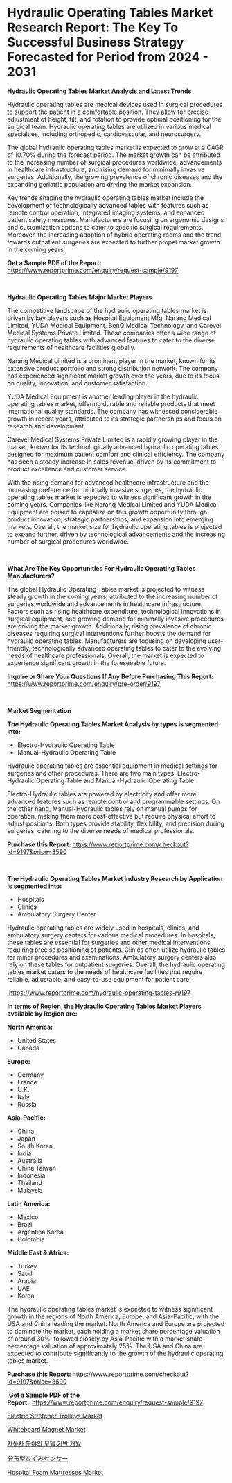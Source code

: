 <p><h1>Hydraulic Operating Tables Market Research Report: The Key To Successful Business Strategy Forecasted for Period from 2024 - 2031</h1></p><p><strong>Hydraulic Operating Tables Market Analysis and Latest Trends</strong></p>
<p><p>Hydraulic operating tables are medical devices used in surgical procedures to support the patient in a comfortable position. They allow for precise adjustment of height, tilt, and rotation to provide optimal positioning for the surgical team. Hydraulic operating tables are utilized in various medical specialties, including orthopedic, cardiovascular, and neurosurgery.</p><p>The global hydraulic operating tables market is expected to grow at a CAGR of 10.70% during the forecast period. The market growth can be attributed to the increasing number of surgical procedures worldwide, advancements in healthcare infrastructure, and rising demand for minimally invasive surgeries. Additionally, the growing prevalence of chronic diseases and the expanding geriatric population are driving the market expansion.</p><p>Key trends shaping the hydraulic operating tables market include the development of technologically advanced tables with features such as remote control operation, integrated imaging systems, and enhanced patient safety measures. Manufacturers are focusing on ergonomic designs and customization options to cater to specific surgical requirements. Moreover, the increasing adoption of hybrid operating rooms and the trend towards outpatient surgeries are expected to further propel market growth in the coming years.</p></p>
<p><strong>Get a Sample PDF of the Report:&nbsp;</strong> <a href="https://www.reportprime.com/enquiry/request-sample/9197">https://www.reportprime.com/enquiry/request-sample/9197</a></p>
<p>&nbsp;</p>
<p><strong>Hydraulic Operating Tables Major Market Players</strong></p>
<p><p>The competitive landscape of the hydraulic operating tables market is driven by key players such as Hospital Equipment Mfg, Narang Medical Limited, YUDA Medical Equipment, BenQ Medical Technology, and Carevel Medical Systems Private Limited. These companies offer a wide range of hydraulic operating tables with advanced features to cater to the diverse requirements of healthcare facilities globally.</p><p>Narang Medical Limited is a prominent player in the market, known for its extensive product portfolio and strong distribution network. The company has experienced significant market growth over the years, due to its focus on quality, innovation, and customer satisfaction.</p><p>YUDA Medical Equipment is another leading player in the hydraulic operating tables market, offering durable and reliable products that meet international quality standards. The company has witnessed considerable growth in recent years, attributed to its strategic partnerships and focus on research and development.</p><p>Carevel Medical Systems Private Limited is a rapidly growing player in the market, known for its technologically advanced hydraulic operating tables designed for maximum patient comfort and clinical efficiency. The company has seen a steady increase in sales revenue, driven by its commitment to product excellence and customer service.</p><p>With the rising demand for advanced healthcare infrastructure and the increasing preference for minimally invasive surgeries, the hydraulic operating tables market is expected to witness significant growth in the coming years. Companies like Narang Medical Limited and YUDA Medical Equipment are poised to capitalize on this growth opportunity through product innovation, strategic partnerships, and expansion into emerging markets.  Overall, the market size for hydraulic operating tables is projected to expand further, driven by technological advancements and the increasing number of surgical procedures worldwide.</p></p>
<p>&nbsp;</p>
<p><strong>What Are The Key Opportunities For Hydraulic Operating Tables Manufacturers?</strong></p>
<p><p>The global Hydraulic Operating Tables market is projected to witness steady growth in the coming years, attributed to the increasing number of surgeries worldwide and advancements in healthcare infrastructure. Factors such as rising healthcare expenditure, technological innovations in surgical equipment, and growing demand for minimally invasive procedures are driving the market growth. Additionally, rising prevalence of chronic diseases requiring surgical interventions further boosts the demand for hydraulic operating tables. Manufacturers are focusing on developing user-friendly, technologically advanced operating tables to cater to the evolving needs of healthcare professionals. Overall, the market is expected to experience significant growth in the foreseeable future.</p></p>
<p><strong>Inquire or Share Your Questions If Any Before Purchasing This Report:</strong> <a href="https://www.reportprime.com/enquiry/pre-order/9197">https://www.reportprime.com/enquiry/pre-order/9197</a></p>
<p>&nbsp;</p>
<p><strong>Market Segmentation</strong></p>
<p><strong>The Hydraulic Operating Tables Market Analysis by types is segmented into:</strong></p>
<p><ul><li>Electro-Hydraulic Operating Table</li><li>Manual-Hydraulic Operating Table</li></ul></p>
<p><p>Hydraulic operating tables are essential equipment in medical settings for surgeries and other procedures. There are two main types: Electro-Hydraulic Operating Table and Manual-Hydraulic Operating Table. </p><p>Electro-Hydraulic tables are powered by electricity and offer more advanced features such as remote control and programmable settings. On the other hand, Manual-Hydraulic tables rely on manual pumps for operation, making them more cost-effective but require physical effort to adjust positions. Both types provide stability, flexibility, and precision during surgeries, catering to the diverse needs of medical professionals.</p></p>
<p><strong>Purchase this Report:&nbsp;</strong><a href="https://www.reportprime.com/checkout?id=9197&price=3590">https://www.reportprime.com/checkout?id=9197&price=3590</a></p>
<p>&nbsp;</p>
<p><strong>The Hydraulic Operating Tables Market Industry Research by Application is segmented into:</strong></p>
<p><ul><li>Hospitals</li><li>Clinics</li><li>Ambulatory Surgery Center</li></ul></p>
<p><p>Hydraulic operating tables are widely used in hospitals, clinics, and ambulatory surgery centers for various medical procedures. In hospitals, these tables are essential for surgeries and other medical interventions requiring precise positioning of patients. Clinics often utilize hydraulic tables for minor procedures and examinations. Ambulatory surgery centers also rely on these tables for outpatient surgeries. Overall, the hydraulic operating tables market caters to the needs of healthcare facilities that require reliable, adjustable, and easy-to-use equipment for patient care.</p></p>
<p><a href="https://www.reportprime.com/hydraulic-operating-tables-r9197">&nbsp;https://www.reportprime.com/hydraulic-operating-tables-r9197</a></p>
<p><strong>In terms of Region, the Hydraulic Operating Tables Market Players available by Region are:</strong></p>
<p>
    <p> <strong> North America: </strong>
        <ul>
            <li>United States</li>
            <li>Canada</li>
        </ul>
        </p> 
    <p> <strong> Europe: </strong>
        <ul>
            <li>Germany</li>
            <li>France</li>
            <li>U.K.</li>
            <li>Italy</li>
            <li>Russia</li>
        </ul>
        </p> 
    <p> <strong> Asia-Pacific: </strong>
        <ul>
            <li>China</li>
            <li>Japan</li>
            <li>South Korea</li>
            <li>India</li>
            <li>Australia</li>
            <li>China Taiwan</li>
            <li>Indonesia</li>
            <li>Thailand</li>
            <li>Malaysia</li>
        </ul>
        </p> 
    <p> <strong> Latin America: </strong>
        <ul>
            <li>Mexico</li>
            <li>Brazil</li>
            <li>Argentina Korea</li>
            <li>Colombia</li>
        </ul>
        </p> 
    <p> <strong> Middle East & Africa: </strong>
        <ul>
            <li>Turkey</li>
            <li>Saudi</li>
            <li>Arabia</li>
            <li>UAE</li>
            <li>Korea</li>
        </ul>
    </p>
    </p>
<p><p>The hydraulic operating tables market is expected to witness significant growth in the regions of North America, Europe, and Asia-Pacific, with the USA and China leading the market. North America and Europe are projected to dominate the market, each holding a market share percentage valuation of around 30%, followed closely by Asia-Pacific with a market share percentage valuation of approximately 25%. The USA and China are expected to contribute significantly to the growth of the hydraulic operating tables market.</p></p>
<p><strong>Purchase this Report: </strong><a href="https://www.reportprime.com/checkout?id=9197&price=3590">https://www.reportprime.com/checkout?id=9197&price=3590</a></p>
<p>&nbsp;<strong>Get a Sample PDF of the Report:&nbsp;&nbsp;</strong><a href="https://www.reportprime.com/enquiry/request-sample/9197">https://www.reportprime.com/enquiry/request-sample/9197</a></p>
<p><strong></strong></p>
<p><p><a href="https://github.com/derrinmiltonellis35gcl/Market-Research-Report-List-2/blob/main/electric-stretcher-trolleys-market.md">Electric Stretcher Trolleys Market</a></p><p><a href="https://issuu.com/reportprime-2/docs/whiteboard-magnet-market-size-2030.pptx">Whiteboard Magnet Market</a></p><p><a href="https://github.com/fredrickeglers/Market-Research-Report-List-2/blob/main/982986773660.md">자동차 분야의 모델 기반 개발</a></p><p><a href="https://github.com/JacksonWiza1924/Market-Research-Report-List-1/blob/main/140661878127.md">分布型ひずみセンサー</a></p><p><a href="https://github.com/Sherrillcrooksxa8i18ucf2m/Market-Research-Report-List-2/blob/main/hospital-foam-mattresses-market.md">Hospital Foam Mattresses Market</a></p></p>